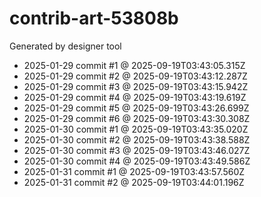# contrib-art-53808b
Generated by designer tool
- 2025-01-29 commit #1 @ 2025-09-19T03:43:05.315Z
- 2025-01-29 commit #2 @ 2025-09-19T03:43:12.287Z
- 2025-01-29 commit #3 @ 2025-09-19T03:43:15.942Z
- 2025-01-29 commit #4 @ 2025-09-19T03:43:19.619Z
- 2025-01-29 commit #5 @ 2025-09-19T03:43:26.699Z
- 2025-01-29 commit #6 @ 2025-09-19T03:43:30.308Z
- 2025-01-30 commit #1 @ 2025-09-19T03:43:35.020Z
- 2025-01-30 commit #2 @ 2025-09-19T03:43:38.588Z
- 2025-01-30 commit #3 @ 2025-09-19T03:43:46.027Z
- 2025-01-30 commit #4 @ 2025-09-19T03:43:49.586Z
- 2025-01-31 commit #1 @ 2025-09-19T03:43:57.560Z
- 2025-01-31 commit #2 @ 2025-09-19T03:44:01.196Z
